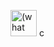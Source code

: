 <a href="(the website you want it to take people to)"><img src="(the image)" alt="(what you want audio descriptions to call it)" style="width:42px;height:42px;"></a>
c
